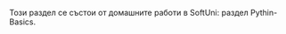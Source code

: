 Този раздел се състои от домашните работи в SoftUni: раздел Pythin-Basics. 
<div id="header" style="
          width: 50px;
          position: relative;
          float: right;
          margin-right: 20px;
          top: -10px;
        "
<img src="https://img.icons8.com/color/48/null/python--v1.png"/>
</div>
